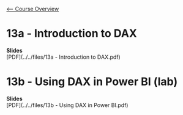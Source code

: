 [<-- Course Overview](../../1-Overview/overview.md)
# 13a - Introduction to DAX

**Slides**  
[PDF](../../files/13a - Introduction to DAX.pdf)

# 13b - Using DAX in Power BI (lab)

**Slides**  
[PDF](../../files/13b - Using DAX in Power BI.pdf)